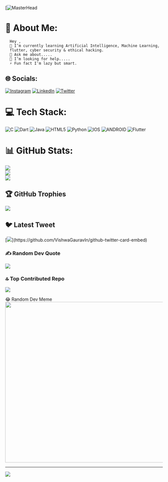 [![MasterHead](https://digitaledgetech.in/images/Banner_03.gif)
# 💫 About Me:
      Hey ,
      🌱 I’m currently learning Artificial Intelligence, Machine Learning,     
      flutter, cyber security & ethical hacking.
      💬 Ask me about.....
      🤝 I’m looking for help.....
      ⚡ Fun fact I'm lazy but smart.


## 🌐 Socials:
[![Instagram](https://img.shields.io/badge/Instagram-%23E4405F.svg?logo=Instagram&logoColor=white)](https://instagram.com/https://www.instagram.com/_.dhanux/) [![LinkedIn](https://img.shields.io/badge/LinkedIn-%230077B5.svg?logo=linkedin&logoColor=white)](https://linkedin.com/in/https://www.linkedin.com/in/dhanush-p-5169a2254/) [![Twitter](https://img.shields.io/badge/Twitter-%231DA1F2.svg?logo=Twitter&logoColor=white)](https://twitter.com/https://twitter.com/thedhanush_) 

# 💻 Tech Stack:
![C](https://img.shields.io/badge/c-%2300599C.svg?style=for-the-badge&logo=c&logoColor=white) ![Dart](https://img.shields.io/badge/dart-%230175C2.svg?style=for-the-badge&logo=dart&logoColor=white) ![Java](https://img.shields.io/badge/java-%23ED8B00.svg?style=for-the-badge&logo=java&logoColor=white) ![HTML5](https://img.shields.io/badge/html5-%23E34F26.svg?style=for-the-badge&logo=html5&logoColor=white) ![Python](https://img.shields.io/badge/python-3670A0?style=for-the-badge&logo=python&logoColor=ffdd54) ![IOS](https://img.shields.io/badge/IOS-%2320232a.svg?style=for-the-badge&logo=apple&logoColor=white) ![ANDROID](https://img.shields.io/badge/android-%2320232a.svg?style=for-the-badge&logo=android&logoColor=%a4c639) ![Flutter](https://img.shields.io/badge/Flutter-%2302569B.svg?style=for-the-badge&logo=Flutter&logoColor=white)
# 📊 GitHub Stats:
![](https://github-readme-stats.vercel.app/api?username=Thedhanushp&theme=blue-green&hide_border=false&include_all_commits=true&count_private=true)<br/>
![](https://github-readme-streak-stats.herokuapp.com/?user=Thedhanushp&theme=blue-green&hide_border=false)<br/>
![](https://github-readme-stats.vercel.app/api/top-langs/?username=Thedhanushp&theme=blue-green&hide_border=false&include_all_commits=true&count_private=true&layout=compact)

## 🏆 GitHub Trophies
![](https://github-profile-trophy.vercel.app/?username=Thedhanushp&theme=matrix&no-frame=false&no-bg=false&margin-w=4)

## 🐦 Latest Tweet
[![](https://gtce.itsvg.in/api?username=https://twitter.com/thedhanush_)](https://github.com/VishwaGauravIn/github-twitter-card-embed)

### ✍️ Random Dev Quote
![](https://quotes-github-readme.vercel.app/api?type=horizontal&theme=radical)

### 🔝 Top Contributed Repo
![](https://github-contributor-stats.vercel.app/api?username=Thedhanushp&limit=5&theme=dark&combine_all_yearly_contributions=true)

😂 Random Dev Meme
<img src="https://rm.up.railway.app/" width="512px"/>

---
[![](https://visitcount.itsvg.in/api?id=Thedhanushp&icon=0&color=0)](https://visitcount.itsvg.in)

<!-- Proudly created with GPRM ( https://gprm.itsvg.in ) -->
